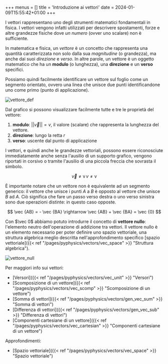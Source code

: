 +++
menus = []
title = 'Introduzione ai vettori'
date = 2024-01-09T15:55:42+01:00
+++

I vettori rappresentano uno degli strumenti matematici fondamentali in fisica. I vettori vengono infatti utilizzati per descrivere spostamenti, forze e altre grandezze fisiche dove *un numero* (ovver uno scalare) non è sufficiente.

In matematica e fisica, un _vettore_ è un concetto che rappresenta una quantità caratterizzata non solo dalla sua _magnitudine_ (o grandezza), ma anche dai suoi _direzione_ e _verso_. In altre parole, un vettore è un oggetto matematico che ha un **modulo** (o lunghezza), una **direzione** e un **verso** specifici.

Possiamo quindi facilmente identificare un vettore sul foglio come un segmento orientato, ovvero una linea che unisce due punti identificandone uno come primo (punto di applicazione).

![vettore_def](/static/img/vector_def.jpg "Definizione grafica di vettore")

Dal grafico si possono visualizzare facilmente tutte e tre le proprietà del vettore:

1) **modulo**: $|| \vec v || = v$, il valore (scalare) che rappresenta la lunghezza del vettore.
2) **direzione**: lungo la retta $r$
3) **verso**: uscente dal punto di applicazione

I vettori, e quindi anche le grandezze vettoriali, possono essere riconosciute immediatamente anche senza l'ausilio di un supporto grafico, vengono riportati in corsivo o tramite l'ausilio di una piccola freccia che sovrasta il simbolo.

$$ \vec v \neq \text{v} \, v \neq \text{v}$$

È importante notare che un vettore non è equivalente ad un segmento generico: il vettore che unisce i punti $A$ a $B$ è opposto al vettore che unisce $B$ ad $A$. Ciò significa che fare un passo verso destra o uno verso sinistra sono due operazioni distinte: in questo caso opposte.

$$ \vec {AB} = - \vec {BA} \rightarrow \vec {AB} + \vec {BA} = \vec {0} $$

Con $\vec 0$ abbiamo potuto introdurre il concetto di **vettore nullo**: l'elemento neutro dell'operazione di addizione tra vettori. 
Il vettore nullo è un elemento necessario per poter definire uno spazio vettoriale, una struttura algebrica meglio descritta nell'approfondimento specifico [spazio vettoriale]({{< ref "/pages/pyphysics/vectors/vec_space" >}}  "Struttura algebrica").

![vettore_null](/static/img/vec_null.gif#center)

Per maggiori info sui vettori:

* [Versori]({{< ref "/pages/pyphysics/vectors/vec_unit" >}}  "Versori")
* [Scomposizione di un vettore]({{< ref "/pages/pyphysics/vectors/vec_scomp" >}}  "Scomposizione di un vettore")
* [Somma di vettori]({{< ref "/pages/pyphysics/vectors/gen_vec_sum" >}}  "Somma di vettori")
* [Differenza di vettori]({{< ref "/pages/pyphysics/vectors/gen_vec_sub" >}}  "Differenza di vettori")
* [Componenti cartesiane di un vettore]({{< ref "/pages/pyphysics/vectors/vec_cartesian" >}}  "Componenti cartesiane di un vettore")



Approfondimenti:

* [Spazio vettoriale]({{< ref "/pages/pyphysics/vectors/vec_space" >}}  "Spazio vettoriale")
